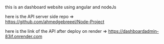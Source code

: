 this is an dashboard website using angular and nodeJs 




here is the API server side repo => https://github.com/ahmedgebreeel/Node-Project


here is the link of the API after deploy on render => https://dashboardadmin-83if.onrender.com
